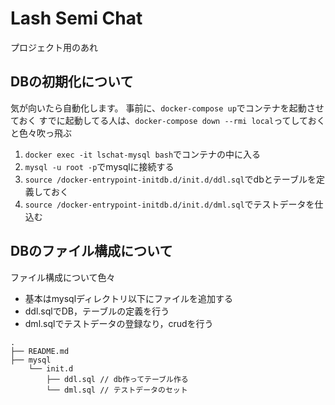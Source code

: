 # Lash Semi Chat
プロジェクト用のあれ

## DBの初期化について
気が向いたら自動化します。
事前に、`docker-compose up`でコンテナを起動させておく
すでに起動してる人は、`docker-compose down --rmi local`ってしておくと色々吹っ飛ぶ

1. `docker exec -it lschat-mysql bash`でコンテナの中に入る
2. `mysql -u root -p`でmysqlに接続する
3. `source /docker-entrypoint-initdb.d/init.d/ddl.sql`でdbとテーブルを定義しておく
4. `source /docker-entrypoint-initdb.d/init.d/dml.sql`でテストデータを仕込む


## DBのファイル構成について
ファイル構成について色々
- 基本はmysqlディレクトリ以下にファイルを追加する
- ddl.sqlでDB，テーブルの定義を行う
- dml.sqlでテストデータの登録なり，crudを行う

```
.
├── README.md
├── mysql
    └── init.d
        ├── ddl.sql // db作ってテーブル作る
        └── dml.sql // テストデータのセット
```
